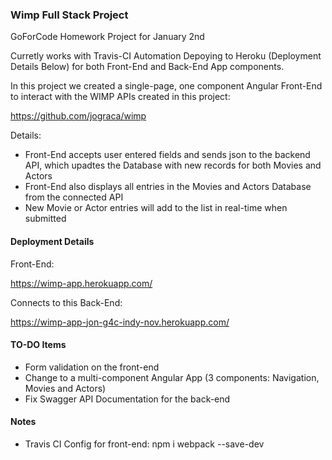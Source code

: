 ### Wimp Full Stack Project

GoForCode Homework Project for January 2nd

Curretly works with Travis-CI Automation Depoying to Heroku (Deployment Details Below) for both Front-End and Back-End App components.

In this project we created a single-page, one component Angular Front-End to interact with the WIMP APIs created in this project:

https://github.com/jograca/wimp

Details: 

* Front-End accepts user entered fields and sends json to the backend API, which upadtes the Database with new records for both Movies and Actors
* Front-End also displays all entries in the Movies and Actors Database from the connected API
* New Movie or Actor entries will add to the list in real-time when submitted

#### Deployment Details

Front-End:

https://wimp-app.herokuapp.com/

Connects to this Back-End:

https://wimp-app-jon-g4c-indy-nov.herokuapp.com/

#### TO-DO Items

* Form validation on the front-end
* Change to a multi-component Angular App (3 components: Navigation, Movies and Actors)
* Fix Swagger API Documentation for the back-end

#### Notes

* Travis CI Config for front-end: npm i webpack --save-dev
